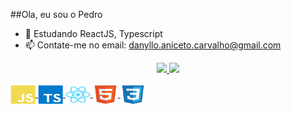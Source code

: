 ##Ola, eu sou o Pedro
- 🌱 Estudando ReactJS, Typescript
- 📫 Contate-me no email: danyllo.aniceto.carvalho@gmail.com
 
<div align="center">
<a href="https://github.com/pedro-cruzz">
<img height="180em" src="https://github-readme-stats.vercel.app/api?username=pedro-cruzz&show_icons=true&theme=dracula&include_all_commits=true&count_private=false"/>
<img height="180em" src="https://github-readme-stats.vercel.app/api/top-langs/?username=pedro-cruzz&layout=compact&langs_count=7&theme=dracula"/>
</div>
 
<div style="display: inline_block"><br>
<img align="center" alt="Js" height="30" width="40" src="https://raw.githubusercontent.com/devicons/devicon/master/icons/javascript/javascript-plain.svg">
<img align="center" alt="Ts" height="30" width="40" src="https://raw.githubusercontent.com/devicons/devicon/master/icons/typescript/typescript-plain.svg">
<img align="center" alt="React" height="30" width="40" src="https://raw.githubusercontent.com/devicons/devicon/master/icons/react/react-original.svg">
<img align="center" alt="HTML" height="30" width="40" src="https://raw.githubusercontent.com/devicons/devicon/master/icons/html5/html5-original.svg">
<img align="center" alt="CSS" height="30" width="40" src="https://raw.githubusercontent.com/devicons/devicon/master/icons/css3/css3-original.svg"
</div>
 

 


<!--
**pedro-cruzz/pedro-cruzz** is a ✨ _special_ ✨ repository because its `README.md` (this file) appears on your GitHub profile.

Here are some ideas to get you started:

- 🔭 I’m currently working on ...
- 🌱 I’m currently learning ...
- 👯 I’m looking to collaborate on ...
- 🤔 I’m looking for help with ...
- 💬 Ask me about ...
- 📫 How to reach me: ...
- 😄 Pronouns: ...
- ⚡ Fun fact: ...
-->
